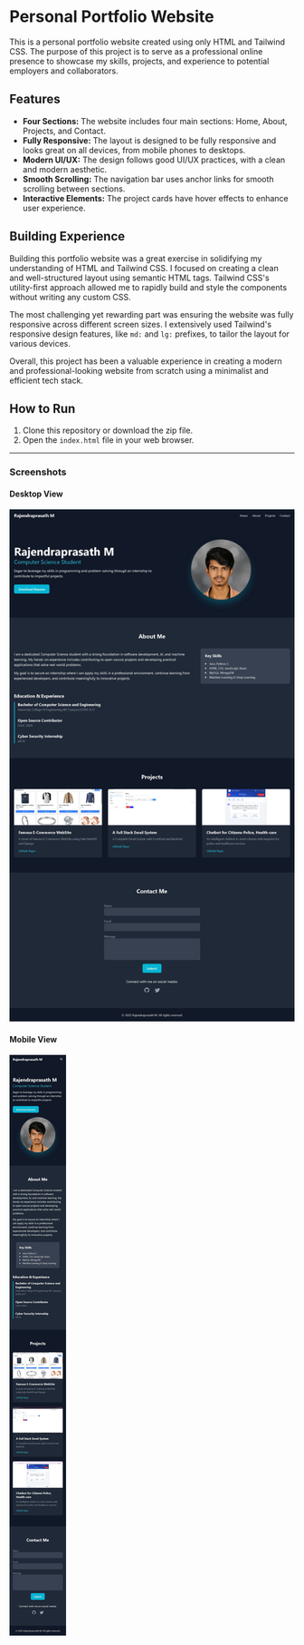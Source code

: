 # Personal Portfolio Website

This is a personal portfolio website created using only HTML and Tailwind CSS. The purpose of this project is to serve as a professional online presence to showcase my skills, projects, and experience to potential employers and collaborators.

## Features

*   **Four Sections:** The website includes four main sections: Home, About, Projects, and Contact.
*   **Fully Responsive:** The layout is designed to be fully responsive and looks great on all devices, from mobile phones to desktops.
*   **Modern UI/UX:** The design follows good UI/UX practices, with a clean and modern aesthetic.
*   **Smooth Scrolling:** The navigation bar uses anchor links for smooth scrolling between sections.
*   **Interactive Elements:** The project cards have hover effects to enhance user experience.

## Building Experience

Building this portfolio website was a great exercise in solidifying my understanding of HTML and Tailwind CSS. I focused on creating a clean and well-structured layout using semantic HTML tags. Tailwind CSS's utility-first approach allowed me to rapidly build and style the components without writing any custom CSS.

The most challenging yet rewarding part was ensuring the website was fully responsive across different screen sizes. I extensively used Tailwind's responsive design features, like `md:` and `lg:` prefixes, to tailor the layout for various devices.

Overall, this project has been a valuable experience in creating a modern and professional-looking website from scratch using a minimalist and efficient tech stack.

## How to Run

1.  Clone this repository or download the zip file.
2.  Open the `index.html` file in your web browser.

---

### **Screenshots**

#### Desktop View
![Desktop View](Desktop_view.jpeg)

#### Mobile View
![Mobile View](Mobile_view.jpeg)